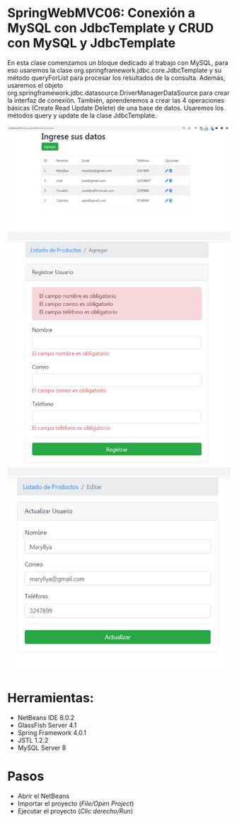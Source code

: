 # SpringWebMVC06: Conexión a MySQL con JdbcTemplate y CRUD con MySQL y JdbcTemplate

En esta clase comenzamos un bloque dedicado al trabajo con MySQL, para eso usaremos la clase org.springframework.jdbc.core.JdbcTemplate y su método queryForList para procesar los resultados de la consulta.
Además, usaremos el objeto org.springframework.jdbc.datasource.DriverManagerDataSource para crear la interfaz de conexión.
También, aprenderemos a crear las 4 operaciones básicas (Create Read Update Delete) de una base de datos.
Usaremos los métodos query y update de la clase JdbcTemplate.



![](https://raw.githubusercontent.com/ctec105/SpringWebMVC06/master/image01.png)
![](https://raw.githubusercontent.com/ctec105/SpringWebMVC06/master/image02.png)
![](https://raw.githubusercontent.com/ctec105/SpringWebMVC06/master/image03.png)

# Herramientas:
- NetBeans IDE 8.0.2
- GlassFish Server 4.1
- Spring Framework 4.0.1
- JSTL 1.2.2
- MySQL Server 8

# Pasos
- Abrir el NetBeans
- Importar el proyecto (*File/Open Project*)
- Ejecutar el proyecto (*Clic derecho/Run*)
